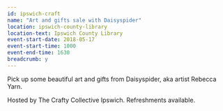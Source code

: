 ```yaml
---
id: ipswich-craft
name: "Art and gifts sale with Daisyspider"
location: ipswich-county-library
location-text: Ipswich County Library
event-start-date: 2018-05-17
event-start-time: 1000
event-end-time: 1630
breadcrumb: y
---
```


Pick up some beautiful art and gifts from Daisyspider, aka artist Rebecca Yarn.

Hosted by The Crafty Collective Ipswich. Refreshments available.
